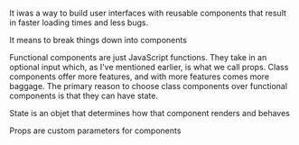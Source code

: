 <!-- What is React JS and what problems does it try and solve? -->
It iwas a way to build user interfaces with reusable components that result in faster loading times and less bugs.
<!-- What does it mean to think in react? -->
It means to break things down into components
<!-- Briefly describe some of the differences between a Class/Stateful component and a Functional/Presentational component. -->
Functional components are just JavaScript functions. They take in an optional input which, as I've mentioned earlier, is what we call props.
Class components offer more features, and with more features comes more baggage. The primary reason to choose class components over functional components is that they can have state.
<!-- Describe state. -->
State is an objet that determines how that component renders and behaves
<!-- Describe props. -->
Props are custom parameters for components
